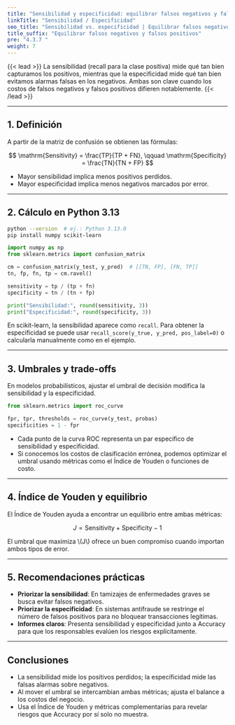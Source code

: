 ```yaml
---
title: "Sensibilidad y especificidad: equilibrar falsos negativos y falsos positivos"
linkTitle: "Sensibilidad / Especificidad"
seo_title: "Sensibilidad vs. especificidad | Equilibrar falsos negativos y falsos positivos"
title_suffix: "Equilibrar falsos negativos y falsos positivos"
pre: "4.3.7 "
weight: 7
---
```


{{< lead >}}
La sensibilidad (recall para la clase positiva) mide qué tan bien capturamos los positivos, mientras que la especificidad mide qué tan bien evitamos alarmas falsas en los negativos. Ambas son clave cuando los costos de falsos negativos y falsos positivos difieren notablemente.
{{< /lead >}}

---

## 1. Definición
A partir de la matriz de confusión se obtienen las fórmulas:

$$
\mathrm{Sensitivity} = \frac{TP}{TP + FN}, \qquad
\mathrm{Specificity} = \frac{TN}{TN + FP}
$$

- Mayor sensibilidad implica menos positivos perdidos.  
- Mayor especificidad implica menos negativos marcados por error.

---

## 2. Cálculo en Python 3.13
```bash
python --version  # ej.: Python 3.13.0
pip install numpy scikit-learn
```

```python
import numpy as np
from sklearn.metrics import confusion_matrix

cm = confusion_matrix(y_test, y_pred)  # [[TN, FP], [FN, TP]]
tn, fp, fn, tp = cm.ravel()

sensitivity = tp / (tp + fn)
specificity = tn / (tn + fp)

print("Sensibilidad:", round(sensitivity, 3))
print("Especificidad:", round(specificity, 3))
```

En scikit-learn, la sensibilidad aparece como `recall`. Para obtener la especificidad se puede usar `recall_score(y_true, y_pred, pos_label=0)` o calcularla manualmente como en el ejemplo.

---

## 3. Umbrales y trade-offs
En modelos probabilísticos, ajustar el umbral de decisión modifica la sensibilidad y la especificidad.

```python
from sklearn.metrics import roc_curve

fpr, tpr, thresholds = roc_curve(y_test, probas)
specificities = 1 - fpr
```

- Cada punto de la curva ROC representa un par específico de sensibilidad y especificidad.
- Si conocemos los costos de clasificación errónea, podemos optimizar el umbral usando métricas como el Índice de Youden o funciones de costo.

---

## 4. Índice de Youden y equilibrio
El Índice de Youden ayuda a encontrar un equilibrio entre ambas métricas:

$$
J = \mathrm{Sensitivity} + \mathrm{Specificity} - 1
$$

El umbral que maximiza \\(J\\) ofrece un buen compromiso cuando importan ambos tipos de error.

---

## 5. Recomendaciones prácticas
- **Priorizar la sensibilidad**: En tamizajes de enfermedades graves se busca evitar falsos negativos.
- **Priorizar la especificidad**: En sistemas antifraude se restringe el número de falsos positivos para no bloquear transacciones legítimas.
- **Informes claros**: Presenta sensibilidad y especificidad junto a Accuracy para que los responsables evalúen los riesgos explícitamente.

---

## Conclusiones
- La sensibilidad mide los positivos perdidos; la especificidad mide las falsas alarmas sobre negativos.
- Al mover el umbral se intercambian ambas métricas; ajusta el balance a los costos del negocio.
- Usa el Índice de Youden y métricas complementarias para revelar riesgos que Accuracy por sí solo no muestra.
